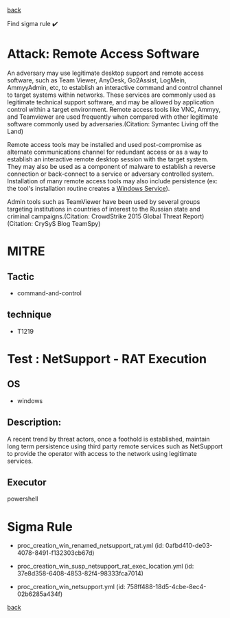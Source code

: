 
[back](../index.md)

Find sigma rule :heavy_check_mark: 

# Attack: Remote Access Software 

An adversary may use legitimate desktop support and remote access software, such as Team Viewer, AnyDesk, Go2Assist, LogMein, AmmyyAdmin, etc, to establish an interactive command and control channel to target systems within networks. These services are commonly used as legitimate technical support software, and may be allowed by application control within a target environment. Remote access tools like VNC, Ammyy, and Teamviewer are used frequently when compared with other legitimate software commonly used by adversaries.(Citation: Symantec Living off the Land)

Remote access tools may be installed and used post-compromise as alternate communications channel for redundant access or as a way to establish an interactive remote desktop session with the target system. They may also be used as a component of malware to establish a reverse connection or back-connect to a service or adversary controlled system. Installation of many remote access tools may also include persistence (ex: the tool's installation routine creates a [Windows Service](https://attack.mitre.org/techniques/T1543/003)).

Admin tools such as TeamViewer have been used by several groups targeting institutions in countries of interest to the Russian state and criminal campaigns.(Citation: CrowdStrike 2015 Global Threat Report)(Citation: CrySyS Blog TeamSpy)

# MITRE
## Tactic
  - command-and-control


## technique
  - T1219


# Test : NetSupport - RAT Execution
## OS
  - windows


## Description:
A recent trend by threat actors, once a foothold is established, maintain long term persistence using third party remote services such as NetSupport to provide the operator with access to the network using legitimate services. 


## Executor
powershell

# Sigma Rule
 - proc_creation_win_renamed_netsupport_rat.yml (id: 0afbd410-de03-4078-8491-f132303cb67d)

 - proc_creation_win_susp_netsupport_rat_exec_location.yml (id: 37e8d358-6408-4853-82f4-98333fca7014)

 - proc_creation_win_netsupport.yml (id: 758ff488-18d5-4cbe-8ec4-02b6285a434f)



[back](../index.md)
